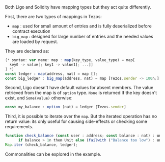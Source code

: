 Both Ligo and Solidity have mapping types but they act quite differently. 

First, there are two types of mappings in Tezos: 

- `map` : used for small amount of entries and is fully deserialized before contract execution
- `big_map` : designed for large number of entries and the needed values are loaded by request.

They are declared as: 

```jsx
(* syntax: var name: map : map(key_type, value_type) = map[ 
  key0 -> value[; key1 -> value1[; ...]]  
] *)
const ledger : map(address, nat) = map [];
const big_ledger : big_map(address, nat) = map [Tezos.sender -> 100n;];
```

Second, Ligo doesn't have default values for absent members. The value retrieved from the map is of `option` type.  `None` is returned If the key doesn't exist, and `Some(value)` otherwise:

```jsx
const my_balance : option (nat) = ledger [Tezos.sender] 
```

Third, it is possible to iterate over the `map`.  But the iterated operation has no return value: its only useful for causing side-effects or checking some requirements. 

```jsx
function check_balance (const user : address; const balance : nat) : unit is
      if balance > 1n then Unit else (failwith ("Balance too low") : unit)
Map.iter (check_balance, ledger);
```

Commonalities can be explored in the example.
